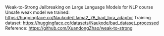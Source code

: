 Weak-to-Strong Jailbreaking on Large Language Models for NLP course<br>
Unsafe weak model we trained: https://huggingface.co/Naukode/Llama2_7B_bad_lora_adaptor
Training dataset: https://huggingface.co/datasets/Naukode/bad_dataset_processed
Reference: https://github.com/XuandongZhao/weak-to-strong
